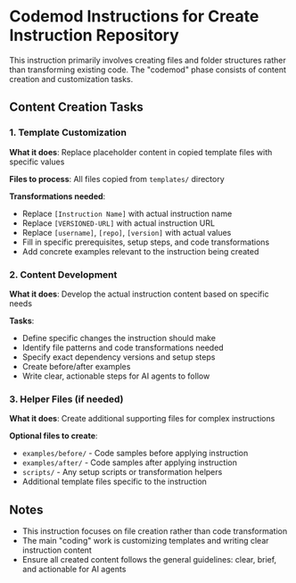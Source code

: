 # Codemod Instructions for Create Instruction Repository

This instruction primarily involves creating files and folder structures rather than transforming existing code. The "codemod" phase consists of content creation and customization tasks.

## Content Creation Tasks

### 1. Template Customization

**What it does**: Replace placeholder content in copied template files with specific values

**Files to process**: All files copied from `templates/` directory

**Transformations needed**:
- Replace `[Instruction Name]` with actual instruction name
- Replace `[VERSIONED-URL]` with actual instruction URL
- Replace `[username]`, `[repo]`, `[version]` with actual values
- Fill in specific prerequisites, setup steps, and code transformations
- Add concrete examples relevant to the instruction being created

### 2. Content Development

**What it does**: Develop the actual instruction content based on specific needs

**Tasks**:
- Define specific changes the instruction should make
- Identify file patterns and code transformations needed  
- Specify exact dependency versions and setup steps
- Create before/after examples
- Write clear, actionable steps for AI agents to follow

### 3. Helper Files (if needed)

**What it does**: Create additional supporting files for complex instructions

**Optional files to create**:
- `examples/before/` - Code samples before applying instruction
- `examples/after/` - Code samples after applying instruction  
- `scripts/` - Any setup scripts or transformation helpers
- Additional template files specific to the instruction

## Notes

- This instruction focuses on file creation rather than code transformation
- The main "coding" work is customizing templates and writing clear instruction content
- Ensure all created content follows the general guidelines: clear, brief, and actionable for AI agents